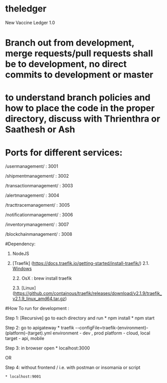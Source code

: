 # theledger

New Vaccine Ledger 1.0


# Branch out from development, merge requests/pull requests shall be to development, no direct commits to development or master
# to understand branch policies and how to place the code in the proper directory, discuss with Thrienthra or Saathesh or Ash


# Ports for different services:
/usermanagement/ : 3001

/shipmentmanagement/ : 3002

/transactionmanagement/ : 3003

/alertmanagement/ : 3004

/tracttracemanagement/ : 3005

/notificationmanagement/ : 3006

/inventorymanagement/ : 3007

/blockchainmanagement/ : 3008

#Dependency:
1. NodeJS
2. [Traefik] (https://docs.traefik.io/getting-started/install-traefik/)
    2.1. [Windows](https://github.com/containous/traefik/releases/download/v2.1.9/traefik_v2.1.9_windows_amd64.zip)

    2.2. OsX : brew install traefik

    2.3. [Linux] (https://github.com/containous/traefik/releases/download/v2.1.9/traefik_v2.1.9_linux_amd64.tar.gz)
    


#How To run for development :

Step 1: [Recursive] go to each directory and run 
    * npm install
    * npm start

Step 2: go to apigateway
    * traefik --configFile=traefik-(environment)-(platform)-(target).yml
    environment - dev , prod
    platform - cloud, local
    target - api, mobile

Step 3: in browser open 
    * localhost:3000

OR

Step 4: without frontend / i.e. with postman or insomania or script

    * localhost:9001



